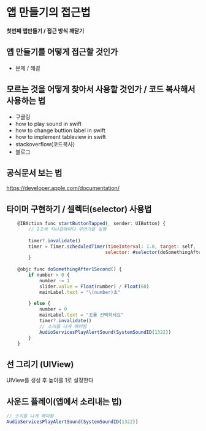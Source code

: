 # 앱 만들기의 접근법
**첫번째 앱만들기 / 접근 방식 깨닫기**
## 앱 만들기를 어떻게 접근할 것인가
- 문제 / 해결
## 모르는 것을 어떻게 찾아서 사용할 것인가 / 코드 복사해서 사용하는 법
- 구글링
- how to play sound in swift
- how to change buttion label in swift
- how to implement tableview in swift
- stackoverflow(코드복사)
- 블로그
## 공식문서 보는 법
https://developer.apple.com/documentation/
## 타이머 구현하기 / 셀렉터(selector) 사용법
```javascript
    @IBAction func startButtonTapped(_ sender: UIButton) {
        // 1초씩 지나갈때마다 무언가를 실행
        
        timer?.invalidate()
        timer = Timer.scheduledTimer(timeInterval: 1.0, target: self, 
                                    selector: #selector(doSomethingAfter1Second), userInfo: nil, repeats: true)
        }
    
    @objc func doSomethingAfter1Second() {
        if number > 0 {
            number -= 1
            slider.value = Float(number) / Float(60)
            mainLabel.text = "\(number)초"
           
        } else {
            number = 0
            mainLabel.text = "초를 선택하세요"
            timer?.invalidate()
            // 소리를 나게 해야됨
            AudioServicesPlayAlertSound(SystemSoundID(1322))
        }
    }
```
## 선 그리기 (UIView)
UIView를 생성 후 높이를 1로 설정한다
## 사운드 플레이(앱에서 소리내는 법)
```javascript
// 소리를 나게 해야됨
AudioServicesPlayAlertSound(SystemSoundID(1322))
```

